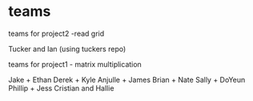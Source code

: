 # teams  




teams for project2 -read grid 

Tucker and Ian  (using tuckers repo) 




teams for project1 - matrix multiplication 

Jake + Ethan
Derek + Kyle 
Anjulle + James 
Brian + Nate 
Sally + DoYeun 
Phillip + Jess
Cristian and Hallie 

